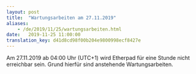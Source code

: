 ```yaml
---
layout: post
title:  "Wartungsarbeiten am 27.11.2019"
aliases:
    - /de/2019/11/25/wartungsarbeiten.html
date:   2019-11-25 11:00:00
translation_key: d41d8cd98f00b204e9800998ecf8427e
---
```


Am 27.11.2019 ab 04:00 Uhr (UTC+1) wird Etherpad für eine Stunde nicht erreichbar sein. Grund hierfür sind anstehende Wartungsarbeiten.
